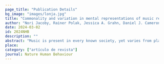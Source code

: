 ```yaml
---
page_title: "Publication Details"
bg_image: "images/lonja.jpg" 
title: "Commonality and variation in mental representations of music revealed by a cross-cultural comparison of rhythm priors in 15 countries"  
author: "Nori Jacoby, Rainer Polak, Jessica A. Grahn, Daniel J. Cameron, Kyung Myun Lee, Ricardo Godoy, Eduardo A. Undurraga, Tomás Huanca, Timon Thalwitzer, Noumouké Doumbia, Daniel Goldberg, Elizabeth Margulis, Patrick C. M. Wong, Luis Jure, Martín Rocamora, Shinya Fujii, Patrick E. Savage, Jun Ajimi, Rei Konno, Sho Oishi, Kelly Jakubowski, Andre Holzapfel, Esra Mungan, Ece Kaya, Preeti Rao, Mattur Ananthanarayana Rohit, Suvarna Alladi, Bronwyn Tarr, Manuel Anglada-Tort, Peter M. C. Harrison, Malinda J. McPherson, Sophie Dolan, Alex Durango y Josh H. McDermott"  
date: 2024-03-02
id: 2024NHB
description: ""  
abstract: "Music is present in every known society, yet varies from place to place. What is universal to the perception of music? We measured a signature of mental representations of rhythm in 923 participants from 39 participant groups in 15 countries across 5 continents, spanning urban societies, indigenous populations, and online participants. Listeners reproduced random ‘seed’ rhythms; their reproductions were fed back as the stimulus (as in the game of “telephone”), such that their biases (the prior) could be estimated from the distribution of reproductions. Every tested group showed a priorwith peaks at integer ratio rhythms, suggesting that discrete rhythm “categories” at small integer ratios are universal. The occurrence and relative importance of different integer ratio categories varied across groups, often reflecting local musical systems. However, university students and online participants in non-Western countries tended to resemble Western participants, underrepresenting the variability otherwise evident across cultures. The results suggest the universality of discrete mental representations of music while showing their interaction with culture-specific traditions"  
place:
category: ["artículo de revista"]
journal: Nature Human Behaviour  
---
```

